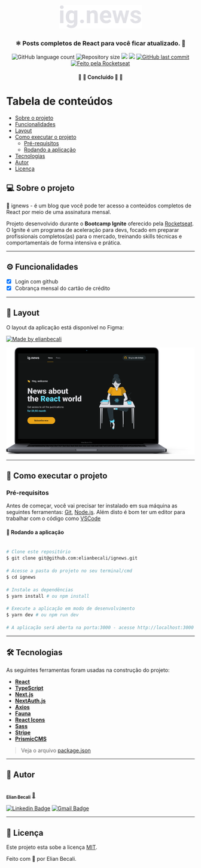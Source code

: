 
  

<h1 align="center">
			<img src="https://raw.githubusercontent.com/elianbecali/ignews/main/.github/Logo.svg" alt="ig.news logo" />
</h1>

<h3 align="center">
    ⚛ Posts completos de React para você ficar atualizado. 💜
</h3>

<p align="center">
  <img alt="GitHub language count" src="https://img.shields.io/github/languages/count/elianbecali/ignews?style=flat-square&&color=%2304D361" />

  <img alt="Repository size" src="https://img.shields.io/github/repo-size/elianbecali/ignews?style=flat-square" />
	
  <img src="https://img.shields.io/github/stars/elianbecali/ignews?style=flat-square" />
  
  <img src="https://img.shields.io/github/license/elianbecali/ignews?style=flat-square" />

  <a href="https://github.com/elianbecali/ignews/commits/main">
    <img alt="GitHub last commit" src="https://img.shields.io/github/last-commit/elianbecali/ignews?style=flat-square&">
  </a>

  <a href="https://rocketseat.com.br">
    <img alt="Feito pela Rocketseat" src="https://img.shields.io/badge/feito%20por-Elian%20Becali-%237519C1?style=flat-square&">
  </a>
  
 
</p>

<h4 align="center">
	🚧 🚀 Concluído 🚀 🚧
</h4>

Tabela de conteúdos
=================
<!--ts-->
   * [Sobre o projeto](#-sobre-o-projeto)
   * [Funcionalidades](#%EF%B8%8F-funcionalidades)
   * [Layout](#-layout)
   * [Como executar o projeto](#-como-executar-o-projeto)
     * [Pré-requisitos](#pré-requisitos)
     * [Rodando a aplicação](#-rodando-a-aplicação)
   * [Tecnologias](#-tecnologias)
   * [Autor](#-autor)
   * [Licença](#-licença)
<!--te-->


## 💻 Sobre o projeto

💪 ignews - é um blog que você pode ter acesso a conteúdos completos de React por meio de uma assinatura mensal.


Projeto desenvolvido durante o **Bootcamp Ignite** oferecido pela [Rocketseat](https://rocketseat.com.br/).
O Ignite é um programa de aceleração para devs, focado em preparar profissionais completos(as) para o mercado, treinando skills técnicas e comportamentais de forma intensiva e prática.

---

## ⚙️ Funcionalidades

- [x] Login com github
- [x] Cobrança mensal do cartão de crédito

---

## 🎨 Layout

O layout da aplicação está disponível no Figma:

<a href="https://www.figma.com/file/gl0fHkQgvaUfXNjuwGtDDs/ig.news?node-id=1%3A3">
  <img alt="Made by elianbecali" src="https://img.shields.io/badge/Acessar%20Layout%20-Figma-%2304D361?style=flat-square">
</a>

<p align="center" style="display: flex; align-items: flex-start; justify-content: center;">
  <img alt="ignews" title="#ignews" src="https://github.com/elianbecali/ignews/blob/main/.github/Macbook-Pro.png?raw=true" />
</p>

---

## 🚀 Como executar o projeto

### Pré-requisitos

Antes de começar, você vai precisar ter instalado em sua máquina as seguintes ferramentas:
[Git](https://git-scm.com), [Node.js](https://nodejs.org/en/). 
Além disto é bom ter um editor para trabalhar com o código como [VSCode](https://code.visualstudio.com/)




#### 🧭 Rodando a aplicação

```bash

# Clone este repositório
$ git clone git@github.com:elianbecali/ignews.git

# Acesse a pasta do projeto no seu terminal/cmd
$ cd ignews

# Instale as dependências
$ yarn install # ou npm install

# Execute a aplicação em modo de desenvolvimento
$ yarn dev # ou npm run dev

# A aplicação será aberta na porta:3000 - acesse http://localhost:3000

```

---

## 🛠 Tecnologias

As seguintes ferramentas foram usadas na construção do projeto:

-   **[React](https://reactjs.org/)** 
-   **[TypeScript](https://www.typescriptlang.org/)**
-   **[Next.js](https://nextjs.org/)**
-   **[NextAuth.js](https://next-auth.js.org/)**
-   **[Axios](https://github.com/axios/axios)**
-   **[Fauna](https://fauna.com/)**
-   **[React Icons](https://react-icons.github.io/react-icons/)**
-   **[Sass](https://sass-lang.com/)**
-   **[Stripe](https://stripe.com/)**
-   **[PrismicCMS](https://prismic.io/)**

> Veja o arquivo  [package.json](https://github.com/elianbecali/ignews/blob/main/package.json)

---

## 🦸 Autor

<a href="https://app.rocketseat.com.br/me/elian-carlos-becali-aguiar-1567032394">
 <img style="border-radius: 50%;" src="https://avatars.githubusercontent.com/u/54561377?v=4" width="100px;" alt=""/>
 <br />
 <sub><b>Elian Becali</b></sub></a> <a href="https://app.rocketseat.com.br/me/elian-carlos-becali-aguiar-1567032394" title="Rocketseat">🚀</a>
 <br />

[![Linkedin Badge](https://img.shields.io/badge/-Elian%20Becali-blue?style=flat-square&logo=Linkedin&logoColor=white&link=https://www.linkedin.com/in/elianbecali/)](https://www.linkedin.com/in/elianbecali/) 
[![Gmail Badge](https://img.shields.io/badge/-elianbecaliaguiar@gmail.com-c14438?style=flat-square&logo=Gmail&logoColor=white&link=mailto:elianbecaliaguiar@gmail.com)](mailto:elianbecaliaguiar@gmail.com)

---

## 📝 Licença

Este projeto esta sobe a licença [MIT](./LICENSE).

Feito com 💜 por Elian Becali.

